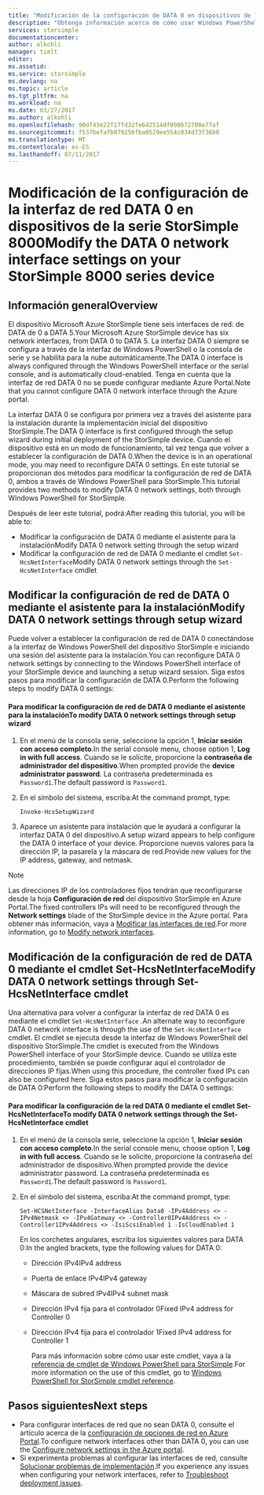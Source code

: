 ```yaml
---
title: "Modificación de la configuración de DATA 0 en dispositivos de la serie StorSimple 8000 | Microsoft Docs"
description: "Obtenga información acerca de cómo usar Windows PowerShell para StorSimple para volver a configurar la interfaz de red DATA 0 en el dispositivo StorSimple."
services: storsimple
documentationcenter: 
author: alkohli
manager: timlt
editor: 
ms.assetid: 
ms.service: storsimple
ms.devlang: na
ms.topic: article
ms.tgt_pltfrm: na
ms.workload: na
ms.date: 03/27/2017
ms.author: alkohli
ms.openlocfilehash: 90df43e22f17fd32fe642514df098b72700e77af
ms.sourcegitcommit: f537befafb079256fba0529ee554c034d73f36b0
ms.translationtype: MT
ms.contentlocale: es-ES
ms.lasthandoff: 07/11/2017
---
```

# <a name="modify-the-data-0-network-interface-settings-on-your-storsimple-8000-series-device"></a><span data-ttu-id="e344f-103">Modificación de la configuración de la interfaz de red DATA 0 en dispositivos de la serie StorSimple 8000</span><span class="sxs-lookup"><span data-stu-id="e344f-103">Modify the DATA 0 network interface settings on your StorSimple 8000 series device</span></span>

## <a name="overview"></a><span data-ttu-id="e344f-104">Información general</span><span class="sxs-lookup"><span data-stu-id="e344f-104">Overview</span></span>

<span data-ttu-id="e344f-105">El dispositivo Microsoft Azure StorSimple tiene seis interfaces de red: de DATA de 0 a DATA 5.</span><span class="sxs-lookup"><span data-stu-id="e344f-105">Your Microsoft Azure StorSimple device has six network interfaces, from DATA 0 to DATA 5.</span></span> <span data-ttu-id="e344f-106">La interfaz DATA 0 siempre se configura a través de la interfaz de Windows PowerShell o la consola de serie y se habilita para la nube automáticamente.</span><span class="sxs-lookup"><span data-stu-id="e344f-106">The DATA 0 interface is always configured through the Windows PowerShell interface or the serial console, and is automatically cloud-enabled.</span></span> <span data-ttu-id="e344f-107">Tenga en cuenta que la interfaz de red DATA 0 no se puede configurar mediante Azure Portal.</span><span class="sxs-lookup"><span data-stu-id="e344f-107">Note that you cannot configure DATA 0 network interface through the Azure portal.</span></span>

<span data-ttu-id="e344f-108">La interfaz DATA 0 se configura por primera vez a través del asistente para la instalación durante la implementación inicial del dispositivo StorSimple.</span><span class="sxs-lookup"><span data-stu-id="e344f-108">The DATA 0 interface is first configured through the setup wizard during initial deployment of the StorSimple device.</span></span> <span data-ttu-id="e344f-109">Cuando el dispositivo está en un modo de funcionamiento, tal vez tenga que volver a establecer la configuración de DATA 0.</span><span class="sxs-lookup"><span data-stu-id="e344f-109">When the device is in an operational mode, you may need to reconfigure DATA 0 settings.</span></span> <span data-ttu-id="e344f-110">En este tutorial se proporcionan dos métodos para modificar la configuración de red de DATA 0, ambos a través de Windows PowerShell para StorSimple.</span><span class="sxs-lookup"><span data-stu-id="e344f-110">This tutorial provides two methods to modify DATA 0 network settings, both through Windows PowerShell for StorSimple.</span></span>

<span data-ttu-id="e344f-111">Después de leer este tutorial, podrá:</span><span class="sxs-lookup"><span data-stu-id="e344f-111">After reading this tutorial, you will be able to:</span></span>

* <span data-ttu-id="e344f-112">Modificar la configuración de DATA 0 mediante el asistente para la instalación</span><span class="sxs-lookup"><span data-stu-id="e344f-112">Modify DATA 0 network setting through the setup wizard</span></span>
* <span data-ttu-id="e344f-113">Modificar la configuración de red de DATA 0 mediante el cmdlet `Set-HcsNetInterface`</span><span class="sxs-lookup"><span data-stu-id="e344f-113">Modify DATA 0 network settings through the `Set-HcsNetInterface` cmdlet</span></span>

## <a name="modify-data-0-network-settings-through-setup-wizard"></a><span data-ttu-id="e344f-114">Modificar la configuración de red de DATA 0 mediante el asistente para la instalación</span><span class="sxs-lookup"><span data-stu-id="e344f-114">Modify DATA 0 network settings through setup wizard</span></span>
<span data-ttu-id="e344f-115">Puede volver a establecer la configuración de red de DATA 0 conectándose a la interfaz de Windows PowerShell del dispositivo StorSimple e iniciando una sesión del asistente para la instalación.</span><span class="sxs-lookup"><span data-stu-id="e344f-115">You can reconfigure DATA 0 network settings by connecting to the Windows PowerShell interface of your StorSimple device and launching a setup wizard session.</span></span> <span data-ttu-id="e344f-116">Siga estos pasos para modificar la configuración de DATA 0.</span><span class="sxs-lookup"><span data-stu-id="e344f-116">Perform the following steps to modify DATA 0 settings:</span></span>

#### <a name="to-modify-data-0-network-settings-through-setup-wizard"></a><span data-ttu-id="e344f-117">Para modificar la configuración de red de DATA 0 mediante el asistente para la instalación</span><span class="sxs-lookup"><span data-stu-id="e344f-117">To modify DATA 0 network settings through setup wizard</span></span>
1. <span data-ttu-id="e344f-118">En el menú de la consola serie, seleccione la opción 1, **Iniciar sesión con acceso completo**.</span><span class="sxs-lookup"><span data-stu-id="e344f-118">In the serial console menu, choose option 1, **Log in with full access**.</span></span> <span data-ttu-id="e344f-119">Cuando se le solicite, proporcione la **contraseña de administrador del dispositivo**.</span><span class="sxs-lookup"><span data-stu-id="e344f-119">When prompted provide the **device administrator password**.</span></span> <span data-ttu-id="e344f-120">La contraseña predeterminada es `Password1`.</span><span class="sxs-lookup"><span data-stu-id="e344f-120">The default password is `Password1`.</span></span>
2. <span data-ttu-id="e344f-121">En el símbolo del sistema, escriba:</span><span class="sxs-lookup"><span data-stu-id="e344f-121">At the command prompt, type:</span></span>
   
    `Invoke-HcsSetupWizard`
3. <span data-ttu-id="e344f-122">Aparece un asistente para instalación que le ayudará a configurar la interfaz DATA 0 del dispositivo.</span><span class="sxs-lookup"><span data-stu-id="e344f-122">A setup wizard appears to help configure the DATA 0 interface of your device.</span></span> <span data-ttu-id="e344f-123">Proporcione nuevos valores para la dirección IP, la pasarela y la máscara de red.</span><span class="sxs-lookup"><span data-stu-id="e344f-123">Provide new values for the IP address, gateway, and netmask.</span></span>

> [!NOTE]
> <span data-ttu-id="e344f-124">Las direcciones IP de los controladores fijos tendrán que reconfigurarse desde la hoja **Configuración de red** del dispositivo StorSimple en Azure Portal.</span><span class="sxs-lookup"><span data-stu-id="e344f-124">The fixed controllers IPs will need to be reconfigured through the **Network settings** blade of the StorSimple device in the Azure portal.</span></span> <span data-ttu-id="e344f-125">Para obtener más información, vaya a [Modificar las interfaces de red](storsimple-8000-modify-device-config.md#modify-network-interfaces).</span><span class="sxs-lookup"><span data-stu-id="e344f-125">For more information, go to [Modify network interfaces](storsimple-8000-modify-device-config.md#modify-network-interfaces).</span></span>

## <a name="modify-data-0-network-settings-through-set-hcsnetinterface-cmdlet"></a><span data-ttu-id="e344f-126">Modificación de la configuración de red de DATA 0 mediante el cmdlet Set-HcsNetInterface</span><span class="sxs-lookup"><span data-stu-id="e344f-126">Modify DATA 0 network settings through Set-HcsNetInterface cmdlet</span></span>
<span data-ttu-id="e344f-127">Una alternativa para volver a configurar la interfaz de red DATA 0 es mediante el cmdlet `Set-HcsNetInterface` .</span><span class="sxs-lookup"><span data-stu-id="e344f-127">An alternate way to reconfigure DATA 0 network interface is through the use of the `Set-HcsNetInterface` cmdlet.</span></span> <span data-ttu-id="e344f-128">El cmdlet se ejecuta desde la interfaz de Windows PowerShell del dispositivo StorSimple.</span><span class="sxs-lookup"><span data-stu-id="e344f-128">The cmdlet is executed from the Windows PowerShell interface of your StorSimple device.</span></span> <span data-ttu-id="e344f-129">Cuando se utiliza este procedimiento, también se puede configurar aquí el controlador de direcciones IP fijas.</span><span class="sxs-lookup"><span data-stu-id="e344f-129">When using this procedure, the controller fixed IPs can also be configured here.</span></span> <span data-ttu-id="e344f-130">Siga estos pasos para modificar la configuración de DATA 0:</span><span class="sxs-lookup"><span data-stu-id="e344f-130">Perform the following steps to modify the DATA 0 settings:</span></span> 

#### <a name="to-modify-data-0-network-settings-through-the-set-hcsnetinterface-cmdlet"></a><span data-ttu-id="e344f-131">Para modificar la configuración de la red DATA 0 mediante el cmdlet Set-HcsNetInterface</span><span class="sxs-lookup"><span data-stu-id="e344f-131">To modify DATA 0 network settings through the Set-HcsNetInterface cmdlet</span></span>
1. <span data-ttu-id="e344f-132">En el menú de la consola serie, seleccione la opción 1, **Iniciar sesión con acceso completo**.</span><span class="sxs-lookup"><span data-stu-id="e344f-132">In the serial console menu, choose option 1, **Log in with full access**.</span></span> <span data-ttu-id="e344f-133">Cuando se le solicite, proporcione la contraseña del administrador de dispositivo.</span><span class="sxs-lookup"><span data-stu-id="e344f-133">When prompted provide the device administrator password.</span></span> <span data-ttu-id="e344f-134">La contraseña predeterminada es `Password1`.</span><span class="sxs-lookup"><span data-stu-id="e344f-134">The default password is `Password1`.</span></span>
2. <span data-ttu-id="e344f-135">En el símbolo del sistema, escriba:</span><span class="sxs-lookup"><span data-stu-id="e344f-135">At the command prompt, type:</span></span>
   
    `Set-HCSNetInterface -InterfaceAlias Data0 -IPv4Address <> -IPv4Netmask <> -IPv4Gateway <> -Controller0IPv4Address <> -Controller1IPv4Address <> -IsiScsiEnabled 1 -IsCloudEnabled 1`
   
    <span data-ttu-id="e344f-136">En los corchetes angulares, escriba los siguientes valores para DATA 0:</span><span class="sxs-lookup"><span data-stu-id="e344f-136">In the angled brackets, type the following values for DATA 0:</span></span>
   
   * <span data-ttu-id="e344f-137">Dirección IPv4</span><span class="sxs-lookup"><span data-stu-id="e344f-137">IPv4 address</span></span>
   * <span data-ttu-id="e344f-138">Puerta de enlace IPv4</span><span class="sxs-lookup"><span data-stu-id="e344f-138">IPv4 gateway</span></span>
   * <span data-ttu-id="e344f-139">Máscara de subred IPv4</span><span class="sxs-lookup"><span data-stu-id="e344f-139">IPv4 subnet mask</span></span>
   * <span data-ttu-id="e344f-140">Dirección IPv4 fija para el controlador 0</span><span class="sxs-lookup"><span data-stu-id="e344f-140">Fixed IPv4 address for Controller 0</span></span>
   * <span data-ttu-id="e344f-141">Dirección IPv4 fija para el controlador 1</span><span class="sxs-lookup"><span data-stu-id="e344f-141">Fixed IPv4 address for Controller 1</span></span>
     
     <span data-ttu-id="e344f-142">Para más información sobre cómo usar este cmdlet, vaya a la [referencia de cmdlet de Windows PowerShell para StorSimple](https://technet.microsoft.com/library/dn688161.aspx).</span><span class="sxs-lookup"><span data-stu-id="e344f-142">For more information on the use of this cmdlet, go to [Windows PowerShell for StorSimple cmdlet reference](https://technet.microsoft.com/library/dn688161.aspx).</span></span>

## <a name="next-steps"></a><span data-ttu-id="e344f-143">Pasos siguientes</span><span class="sxs-lookup"><span data-stu-id="e344f-143">Next steps</span></span>
* <span data-ttu-id="e344f-144">Para configurar interfaces de red que no sean DATA 0, consulte el artículo acerca de la [configuración de opciones de red en Azure Portal](storsimple-8000-modify-device-config.md).</span><span class="sxs-lookup"><span data-stu-id="e344f-144">To configure network interfaces other than DATA 0, you can use the [Configure network settings in the Azure portal](storsimple-8000-modify-device-config.md).</span></span> 
* <span data-ttu-id="e344f-145">Si experimenta problemas al configurar las interfaces de red, consulte [Solucionar problemas de implementación](storsimple-troubleshoot-deployment.md).</span><span class="sxs-lookup"><span data-stu-id="e344f-145">If you experience any issues when configuring your network interfaces, refer to [Troubleshoot deployment issues](storsimple-troubleshoot-deployment.md).</span></span>

